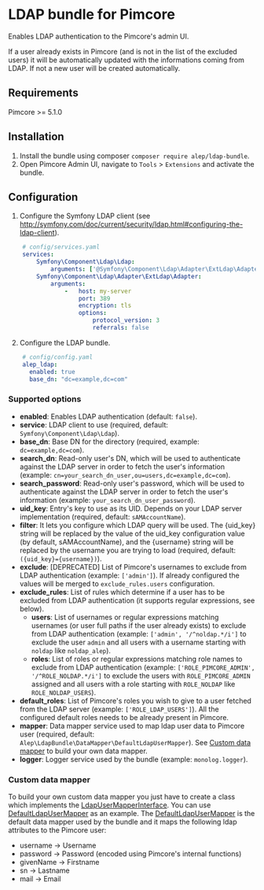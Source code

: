 # LDAP bundle for Pimcore
Enables LDAP authentication to the Pimcore's admin UI.

If a user already exists in Pimcore (and is not in the list of the excluded users) it will be automatically updated with the informations coming from LDAP. If not a new user will be created automatically.


## Requirements

Pimcore >= 5.1.0


## Installation

1) Install the bundle using composer `composer require alep/ldap-bundle`.
2) Open Pimcore Admin UI, navigate to `Tools` > `Extensions` and activate the bundle.


## Configuration

1) Configure the Symfony LDAP client (see http://symfony.com/doc/current/security/ldap.html#configuring-the-ldap-client).
```yaml
    # config/services.yaml
    services:
        Symfony\Component\Ldap\Ldap:
            arguments: ['@Symfony\Component\Ldap\Adapter\ExtLdap\Adapter']
        Symfony\Component\Ldap\Adapter\ExtLdap\Adapter:
            arguments:
                -   host: my-server
                    port: 389
                    encryption: tls
                    options:
                        protocol_version: 3
                        referrals: false
```
2) Configure the LDAP bundle.
```yaml
    # config/config.yaml
    alep_ldap:
      enabled: true
      base_dn: "dc=example,dc=com"
```


### Supported options

* **enabled**: Enables LDAP authentication (default: `false`).
* **service**: LDAP client to use (required, default: `Symfony\Component\Ldap\Ldap`).
* **base_dn**: Base DN for the directory (required, example: `dc=example,dc=com`).
* **search_dn**: Read-only user's DN, which will be used to authenticate against the LDAP server in order to fetch the user's information (example: `cn=your_search_dn_user,ou=users,dc=example,dc=com`).
* **search_password**: Read-only user's password, which will be used to authenticate against the LDAP server in order to fetch the user's information (example: `your_search_dn_user_password`).
* **uid_key**: Entry's key to use as its UID. Depends on your LDAP server implementation (required, default: `sAMAccountName`).
* **filter**: It lets you configure which LDAP query will be used. The {uid_key} string will be replaced by the value of the uid_key configuration value (by default, sAMAccountName), and the {username} string will be replaced by the username you are trying to load (required, default: `({uid_key}={username})`).
* **exclude**: [DEPRECATED] List of Pimcore's usernames to exclude from LDAP authentication (example: `['admin']`). If already configured the values will be merged to `exclude_rules.users` configuration.
* **exclude_rules**: List of rules which determine if a user has to be excluded from LDAP authentication (it supports regular expressions, see below).
    * **users**: List of usernames or regular expressions matching usernames (or user full paths if the user already exists) to exclude from LDAP authentication (example: `['admin', '/^noldap.*/i']` to exclude the user `admin` and all users with a username starting with `noldap` like `noldap_alep`).
    * **roles**: List of roles or regular expressions matching role names to exclude from LDAP authentication (example: `['ROLE_PIMCORE_ADMIN', '/^ROLE_NOLDAP.*/i']` to exclude the users with `ROLE_PIMCORE_ADMIN` assigned and all users with a role starting with `ROLE_NOLDAP` like `ROLE_NOLDAP_USERS`).
* **default_roles**: List of Pimcore's roles you wish to give to a user fetched from the LDAP server (example: `['ROLE_LDAP_USERS']`). All the configured default roles needs to be already present in Pimcore.
* **mapper**: Data mapper service used to map ldap user data to Pimcore user (required, default: `Alep\LdapBundle\DataMapper\DefaultLdapUserMapper`). See [Custom data mapper](#custom-data-mapper) to build your own data mapper.
* **logger**: Logger service used by the bundle (example: `monolog.logger`).



### Custom data mapper

To build your own custom data mapper you just have to create a class which implements the [LdapUserMapperInterface](https://github.com/alexpozzi/pimcore-ldap-bundle/blob/master/src/DataMapper/LdapUserMapperInterface.php).
You can use [DefaultLdapUserMapper](https://github.com/alexpozzi/pimcore-ldap-bundle/blob/master/src/DataMapper/DefaultLdapUserMapper.php) as an example. 
The [DefaultLdapUserMapper](https://github.com/alexpozzi/pimcore-ldap-bundle/blob/master/src/DataMapper/DefaultLdapUserMapper.php) is the default data mapper used by the bundle and it maps the following ldap attributes to the Pimcore user:
* username -> Username
* password -> Password (encoded using Pimcore's internal functions)
* givenName -> Firstname
* sn -> Lastname
* mail -> Email
